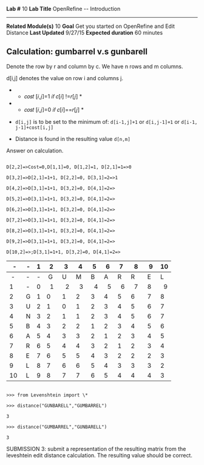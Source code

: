   **Lab \#**              10        **Lab Title**           OpenRefine -- Introduction
  ----------------------- --------- ----------------------- -------------------------------------------------
  **Related Module(s)**   10        **Goal**                Get you started on OpenRefine and Edit Distance
  **Last Updated**        9/27/15   **Expected duration**   60 minutes

Calculation: gumbarrel v.s gunbarell
------------------------------------

Denote the row by r and column by c. We have n rows and m columns.

d\[i,j\] denotes the value on row i and columns j.

-   * 𝑐𝑜𝑠𝑡 \[𝑖,𝑗\]=1 𝑖𝑓 𝑐\[𝑖\] !=𝑟\[𝑗\] *

-   * 𝑐𝑜𝑠𝑡 \[𝑖,𝑗\]=0 𝑖𝑓 𝑐\[𝑖\]==𝑟\[𝑗\] *

-   `d[i,j]` is to be set to the minimum of: `d[i-1,j]+1` or
    `d[i,j-1]+1` or `d[i-1, j-1]+cost[i,j]`

-   Distance is found in the resulting value `d[n,m]`

Answer on calculation.
```

D[2,2]=>Cost=0,D[1,1]=0, D[1,2]=1, D[2,1]=1=>0

D[3,2]=>D[2,1]=1+1, D[2,2]=0, D[3,1]=2=>1

D[4,2]=>D[3,1]=1+1, D[3,2]=0, D[4,1]=2=>

D[5,2]=>D[3,1]=1+1, D[3,2]=0, D[4,1]=2=>

D[6,2]=>D[3,1]=1+1, D[3,2]=0, D[4,1]=2=>

D[7,2]=>D[3,1]=1+1, D[3,2]=0, D[4,1]=2=>

D[8,2]=>D[3,1]=1+1, D[3,2]=0, D[4,1]=2=>

D[9,2]=>D[3,1]=1+1, D[3,2]=0, D[4,1]=2=>

D[10,2]=>;D[3,1]=1+1, D[3,2]=0, D[4,1]=2=>
```

 |  -   |  -   | 1    | 2    |  3   | 4     | 5    |  6   |  7   | 8    |  9   |  10  | 
 | ---- | ---- | ---- | ---- |  ---- | ---- | ---- | ---- | ---- | ---- | ---- | ---- |
 |  -   |  -   |  -   |  G   | U    | M     | B    | A    |R     |R     |E     | L    |
 | 1    |  -   |  0    |  1   |  2   |  3    |  4   |  5   |  6   |  7  | 8     |  9  |
 | 2    | G    | 1    |  0   |1      |  2    | 3    |  4   |  5  |  6    | 7   | 8    |
 | 3    | U    | 2    | 1    |0      | 1    | 2    | 3    | 4   |  5    | 6  | 7 |
 | 4    | N    | 3    |  2   | 1     |  1   |  2   |  3   |  4  |  5    | 6  | 7 |
 | 5    | B    | 4    |  3   | 2     |  2   |  1   |  2   |  3  |  4    | 5  | 6 |
 | 6    | A    | 5    |  4   | 3     |  3   |  2   |  1   |  2  |  3    | 4  | 5 |
 | 7    | R    | 6    |  5   | 4     |  4   |  3   |  2   |  1  |  2    | 3  | 4 |
 | 8    | E    | 7    |  6   | 5     |  5   |  4   |  3   |  2  |  2    | 2  | 3 |
 | 9    | L    | 8    |  7   | 6     |  6   |  5   |  4   |  3  |  3    | 3  | 2 |
 | 10   | L    | 9    |  8   |  7    |  7   |  6   |  5   |  4  |  4    | 4  | 3 |
 
 
 
  
  ```

>>> from Levenshtein import \*

>>> distance("GUNBARELL","GUMBARREL")

3

>>> distance("GUMBARREL","GUNBARELL")

3
```

SUBMISSION 3: submit a representation of the resulting matrix from the
leveshtein edit distance calculation. The resulting value should be
correct.
